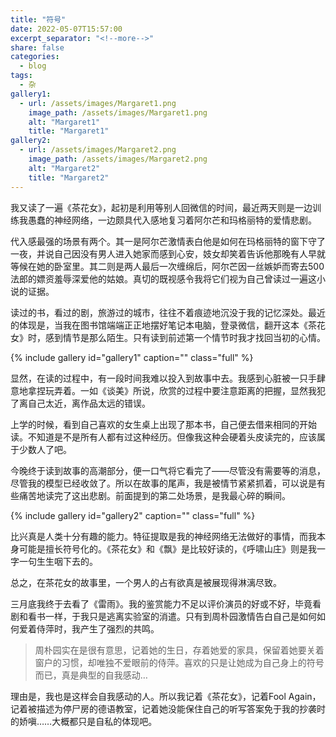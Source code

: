 ```yaml
---
title: "符号"
date: 2022-05-07T15:57:00
excerpt_separator: "<!--more-->"
share: false
categories:
  - blog
tags:
  - 杂
gallery1:
  - url: /assets/images/Margaret1.png
    image_path: /assets/images/Margaret1.png
    alt: "Margaret1"
    title: "Margaret1"
gallery2:
  - url: /assets/images/Margaret2.png
    image_path: /assets/images/Margaret2.png
    alt: "Margaret2"
    title: "Margaret2"
---
```


我又读了一遍《茶花女》，起初是利用等别人回微信的时间，最近两天则是一边训练我愚蠢的神经网络，一边颇具代入感地复习着阿尔芒和玛格丽特的爱情悲剧。

代入感最强的场景有两个。其一是阿尔芒激情表白他是如何在玛格丽特的窗下守了一夜，并说自己因没有男人进入她家而感到心安，妓女却笑着告诉他那晚有人早就等候在她的卧室里。其二则是两人最后一次缠绵后，阿尔芒因一丝嫉妒而寄去500法郎的嫖资羞辱深爱他的姑娘。真切的既视感令我将它们视为自己曾读过一遍这小说的证据。

读过的书，看过的剧，旅游过的城市，往往不着痕迹地沉没于我的记忆深处。最近的体现是，当我在图书馆端端正正地摆好笔记本电脑，登录微信，翻开这本《茶花女》时，感到情节是那么陌生。只有读到前述第一个情节时我才找回当初的心情。

{% include gallery id="gallery1" caption="" class="full" %}

显然，在读的过程中，有一段时间我难以投入到故事中去。我感到心脏被一只手肆意地拿捏玩弄着。一如《谈美》所说，欣赏的过程中要注意距离的把握，显然我犯了离自己太近，离作品太远的错误。

上学的时候，看到自己喜欢的女生桌上出现了那本书，自己便去借来相同的开始读。不知道是不是所有人都有过这种经历。但像我这种会硬着头皮读完的，应该属于少数人了吧。

今晚终于读到故事的高潮部分，便一口气将它看完了——尽管没有需要等的消息，尽管我的模型已经收敛了。所以在故事的尾声，我是被情节紧紧抓着，可以说是有些痛苦地读完了这出悲剧。前面提到的第二处场景，是我最心碎的瞬间。

{% include gallery id="gallery2" caption="" class="full" %}

比兴真是人类十分有趣的能力。特征提取是我的神经网络无法做好的事情，而我本身可能是擅长符号化的。《茶花女》和《飘》是比较好读的，《呼啸山庄》则是我一字一句生生咽下去的。

总之，在茶花女的故事里，一个男人的占有欲真是被展现得淋漓尽致。

三月底我终于去看了《雷雨》。我的鉴赏能力不足以评价演员的好或不好，毕竟看剧和看书一样，于我只是逃离实验室的消遣。只有到周朴园激情告白自己是如何如何爱着侍萍时，我产生了强烈的共鸣。

> 周朴园实在是很有意思，记着她的生日，存着她爱的家具，保留着她要关着窗户的习惯，却唯独不爱眼前的侍萍。喜欢的只是让她成为自己身上的符号而已，真是典型的自我感动…

理由是，我也是这样会自我感动的人。所以我记着《茶花女》，记着Fool Again，记着被描述为停尸房的德语教室，记着她没能保住自己的听写答案免于我的抄袭时的娇嗔……大概都只是自私的体现吧。
